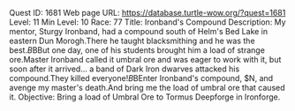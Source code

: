 Quest ID: 1681
Web page URL: https://database.turtle-wow.org/?quest=1681
Level: 11
Min Level: 10
Race: 77
Title: Ironband's Compound
Description: My mentor, Sturgy Ironband, had a compound south of Helm's Bed Lake in eastern Dun Morogh.There he taught blacksmithing and he was the best.$B$BBut one day, one of his students brought him a load of strange ore.Master Ironband called it umbral ore and was eager to work with it, but soon after it arrived... a band of Dark Iron dwarves attacked his compound.They killed everyone!$B$BEnter Ironband's compound, $N, and avenge my master's death.And bring me the load of umbral ore that caused it.
Objective: Bring a load of Umbral Ore to Tormus Deepforge in Ironforge.
